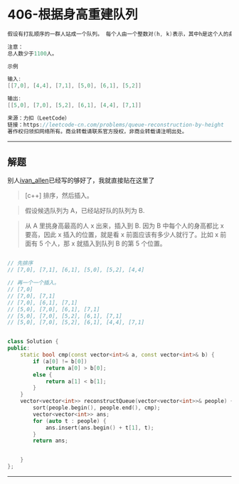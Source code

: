 # 406-根据身高重建队列

```c++
假设有打乱顺序的一群人站成一个队列。 每个人由一个整数对(h, k)表示，其中h是这个人的身高，k是排在这个人前面且身高大于或等于h的人数。 编写一个算法来重建这个队列。

注意：
总人数少于1100人。

示例

输入:
[[7,0], [4,4], [7,1], [5,0], [6,1], [5,2]]

输出:
[[5,0], [7,0], [5,2], [6,1], [4,4], [7,1]]

来源：力扣（LeetCode）
链接：https://leetcode-cn.com/problems/queue-reconstruction-by-height
著作权归领扣网络所有。商业转载请联系官方授权，非商业转载请注明出处。
```

---

## 解题

别人[ivan_allen](https://leetcode-cn.com/problems/queue-reconstruction-by-height/solution/406-gen-ju-shen-gao-zhong-jian-dui-lie-pai-xu-hou-/)已经写的够好了，我就直接贴在这里了

>[c++] 排序，然后插入。

>假设候选队列为 A，已经站好队的队列为 B.

>从 A 里挑身高最高的人 x 出来，插入到 B. 因为 B 中每个人的身高都比 x 要高，因此 x 插入的位置，就是看 x 前面应该有多少人就行了。比如 x 前面有 5 个人，那 x 就插入到队列 B 的第 5 个位置。


```c++

// 先排序
// [7,0], [7,1], [6,1], [5,0], [5,2], [4,4]

// 再一个一个插入。
// [7,0]
// [7,0], [7,1]
// [7,0], [6,1], [7,1]
// [5,0], [7,0], [6,1], [7,1]
// [5,0], [7,0], [5,2], [6,1], [7,1]
// [5,0], [7,0], [5,2], [6,1], [4,4], [7,1]


class Solution {
public:
	static bool cmp(const vector<int>& a, const vector<int>& b) {
		if (a[0] != b[0])
			return a[0] > b[0];
		else {
			return a[1] < b[1];
		}
	}
	vector<vector<int>> reconstructQueue(vector<vector<int>>& people) {
		sort(people.begin(), people.end(), cmp);
		vector<vector<int>> ans;
		for (auto t : people) {
			ans.insert(ans.begin() + t[1], t);
		}
		return ans;


	}
};
```

---



